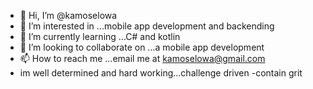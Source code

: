 - 👋 Hi, I’m @kamoselowa
- 👀 I’m interested in ...mobile app development and backending
- 🌱 I’m currently learning ...C# and kotlin
- 💞️ I’m looking to collaborate on ...a mobile app development
- 📫 How to reach me ...email me at kamoselowa@gmail.com
- im well determined and hard working...challenge driven
-contain grit


<!---
kamoselowa/kamoselowa is a ✨ special ✨ repository because its `README.md` (this file) appears on your GitHub profile.
You can click the Preview link to take a look at your changes.
--->
